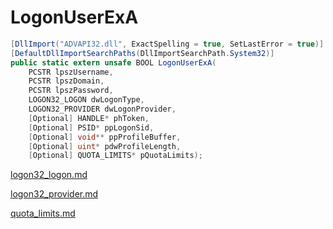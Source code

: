 # LogonUserExA

```csharp
[DllImport("ADVAPI32.dll", ExactSpelling = true, SetLastError = true)]
[DefaultDllImportSearchPaths(DllImportSearchPath.System32)]
public static extern unsafe BOOL LogonUserExA(
    PCSTR lpszUsername,
    PCSTR lpszDomain,
    PCSTR lpszPassword,
    LOGON32_LOGON dwLogonType,
    LOGON32_PROVIDER dwLogonProvider,
    [Optional] HANDLE* phToken,
    [Optional] PSID* ppLogonSid,
    [Optional] void** ppProfileBuffer,
    [Optional] uint* pdwProfileLength,
    [Optional] QUOTA_LIMITS* pQuotaLimits);
```

[logon32\_logon.md](../security/logon32\_logon.md "mention")

[logon32\_provider.md](../security/logon32\_provider.md "mention")

[quota\_limits.md](../security/quota\_limits.md "mention")
